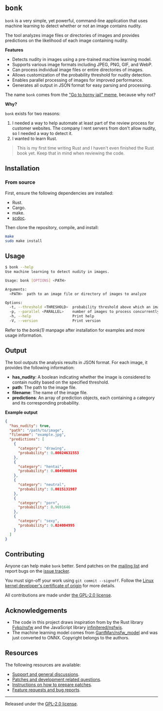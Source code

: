 # `bonk`

`bonk` is a very simple, yet powerful, command-line application that
uses machine learning to detect whether or not an image contains nudity.

The tool analyzes image files or directories of images and provides
predictions on the likelihood of each image containing nudity.

**Features**

- Detects nudity in images using a pre-trained machine learning model.
- Supports various image formats including JPEG, PNG, GIF, and WebP.
- Can process individual image files or entire directories of images.
- Allows customization of the probability threshold for nudity detection.
- Enables parallel processing of images for improved performance.
- Generates all output in JSON format for easy parsing and processing.

The name `bonk` comes from the ["Go to horny jail"
meme](https://knowyourmeme.com/memes/go-to-horny-jail), because why not?

**Why?**

`bonk` exists for two reasons:

1. I needed a way to help automate at least part of the review process
   for customer websites. The company I rent servers from don't allow
   nudity, so I needed a way to detect it.
2. I wanted to learn Rust.

> This is my first time writing Rust and I haven't even finished the
> Rust book yet. Keep that in mind when reviewing the code.

## Installation

### From source

First, ensure the following dependencies are installed:

- Rust.
- Cargo.
- make.
- [scdoc](https://git.sr.ht/~sircmpwn/scdoc).

Then clone the repository, compile, and install:

```bash
make
sudo make install
```

## Usage

```bash
$ bonk --help
Use machine learning to detect nudity in images.

Usage: bonk [OPTIONS] <PATH>

Arguments:
  <PATH>  path to an image file or directory of images to analyze

Options:
  -t, --threshold <THRESHOLD>  probability threshold above which an image is...
  -p, --parallel <PARALLEL>    number of images to process concurrently [default: 16]
  -h, --help                   Print help
  -V, --version                Print version
```

Refer to the _bonk(1)_ manpage after installation for examples and more
usage information.

## Output

The tool outputs the analysis results in JSON format. For each image, it
provides the following information:

- **has_nudity**: A boolean indicating whether the image is considered
  to contain nudity based on the specified threshold.
- **path**: The path to the image file.
- **filename**: The name of the image file.
- **predictions**: An array of prediction objects, each containing a
  category and its corresponding probability.

**Example output**

```json
{
  "has_nudity": true,
  "path": "/path/to/image",
  "filename": "example.jpg",
  "predictions": [
    {
      "category": "drawing",
      "probability": 0.00024631553
    },
    {
      "category": "hentai",
      "probability": 0.0049908394
    },
    {
      "category": "neutral",
      "probability": 0.0015131987
    },
    {
      "category": "porn",
      "probability": 0.9691646
    },
    {
      "category": "sexy",
      "probability": 0.024084995
    }
  ]
}
```

## Contributing

Anyone can help make `bonk` better. Send patches on the [mailing
list](https://lists.sr.ht/~jamesponddotco/bonk-devel) and report bugs on
the [issue tracker](https://todo.sr.ht/~jamesponddotco/bonk).

You must sign-off your work using `git commit --signoff`. Follow the
[Linux kernel developer's certificate of
origin](https://www.kernel.org/doc/html/latest/process/submitting-patches.html#sign-your-work-the-developer-s-certificate-of-origin)
for more details.

All contributions are made under [the GPL-2.0 license](LICENSE.md).

## Acknowledgements

- The code in this project draws inspiration from by the Rust library
  [Fyko/nsfw](https://github.com/Fyko/nsfw) and the JavaScript library
  [infinitered/nsfwjs](https://github.com/infinitered/nsfwjs).
- The machine learning model comes from
  [GantMan/nsfw_model](https://github.com/GantMan/nsfw_model) and was
  just converted to ONNX. Copyright belongs to the authors.

## Resources

The following resources are available:

- [Support and general discussions](https://lists.sr.ht/~jamesponddotco/bonk-discuss).
- [Patches and development related questions](https://lists.sr.ht/~jamesponddotco/bonk-devel).
- [Instructions on how to prepare patches](https://git-send-email.io/).
- [Feature requests and bug reports](https://todo.sr.ht/~jamesponddotco/bonk).

---

Released under the [GPL-2.0 license](LICENSE.md).
